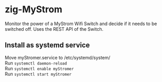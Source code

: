 # zig-MyStrom
Monitor the power of a MyStrom Wifi Switch and decide if it needs to be switched off.
Uses the REST API of the Switch.

## Install as systemd service
Move myStromer.service to /etc/systemd/system/ \
Run `systemctl daemon-reload` \
Run `systemctl enable myStromer` \
Run `systemctl start myStromer`
